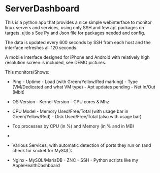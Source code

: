 # ServerDashboard

This is a python app that provides a nice simple webinterface to monitor linux servers and services, using only SSH and few apt packages on targets.
ujtio s
See Py and Json file for packages needed and config.

The data is updated every 600 seconds by SSH from each host and the interface refreshes all 120 seconds.

A mobile interface designed for iPhone and Android with relatively high resolution screen is included, see DEMO pictures.


This monitors/Shows:

- Ping - Uptime - Load (with Green/Yellow/Red marking) - Type (VM/Dedicated and what VM type) - Apt updates pending - Net In/Out (Mbit)

- OS Version - Kernel Version - CPU cores & Mhz

- CPU Model - Memory Used/Free/Total (with usage bar in Green/Yellow/Red) - Disk Used/Free/Total (also with usage bar)

- Top processes by CPU (in %) and Memory (in % and in MB)

-

- Various Services, with automatic detection of ports they run on (and check for socket for MySQL):

- Nginx - MySQL/MariaDB - ZNC - SSH - Python scripts like my AppleHealthDashboard

